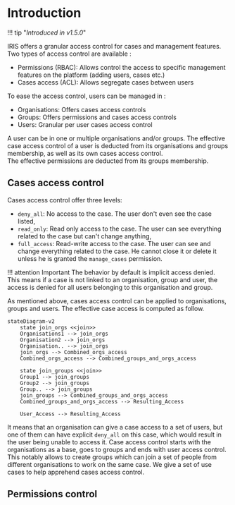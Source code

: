 # Introduction

!!! tip "*Introduced in v1.5.0*"

IRIS offers a granular access control for cases and management features.  
Two types of access control are available : 

- Permissions (RBAC): Allows control the access to specific management features on the platform (adding users, cases etc.)
- Cases access (ACL): Allows segregate cases between users

To ease the access control, users can be managed in : 

- Organisations: Offers cases access controls
- Groups: Offers permissions and cases access controls
- Users: Granular per user cases access control

A user can be in one or multiple organisations and/or groups. The effective case access control of a user is deducted from its organisations and groups membership, as well as its own cases access control.  
The effective permissions are deducted from its groups membership.

## Cases access control 
Cases access control offer three levels: 

- `deny_all`: No access to the case. The user don't even see the case listed, 
- `read_only`: Read only access to the case. The user can see everything related to the case but can't change anything,
- `full_access`: Read-write access to the case. The user can see and change everything related to the case. He cannot close it or delete it unless he is granted the `manage_cases` permission.  

!!! attention Important 
    The behavior by default is implicit access denied. This means if a case is not linked to an organisation, group and user, the access is denied for all users belonging to this organisation and group. 

As mentioned above, cases access control can be applied to organisations, groups and users. The effective case access is computed as follow.  

``` mermaid
stateDiagram-v2
    state join_orgs <<join>>
    Organisations1 --> join_orgs
    Organisation2 --> join_orgs
    Organisation.. --> join_orgs
    join_orgs --> Combined_orgs_access
    Combined_orgs_access --> Combined_groups_and_orgs_access

    state join_groups <<join>>
    Group1 --> join_groups
    Group2 --> join_groups
    Group.. --> join_groups
    join_groups --> Combined_groups_and_orgs_access
    Combined_groups_and_orgs_access --> Resulting_Access 

    User_Access --> Resulting_Access
```

It means that an organisation can give a case access to a set of users, but one of them can have explicit `deny_all` on this case, which would result in the user being unable to access it. Case access control starts with the organisations as a base, goes to groups and ends with user access control.  
This notably allows to create groups which can join a set of people from different organisations to work on the same case. We give a set of use cases to help apprehend cases access control. 


## Permissions control

